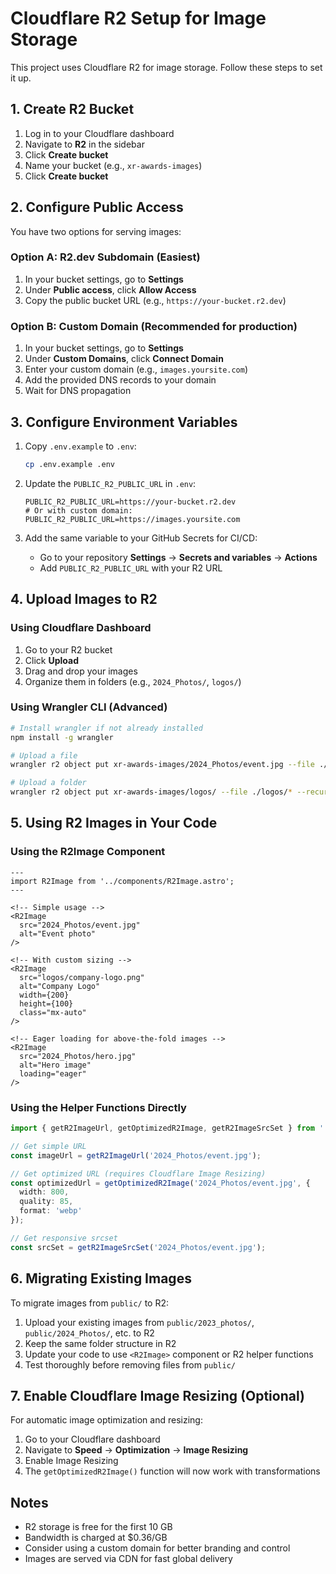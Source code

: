 # Cloudflare R2 Setup for Image Storage

This project uses Cloudflare R2 for image storage. Follow these steps to set it up.

## 1. Create R2 Bucket

1. Log in to your Cloudflare dashboard
2. Navigate to **R2** in the sidebar
3. Click **Create bucket**
4. Name your bucket (e.g., `xr-awards-images`)
5. Click **Create bucket**

## 2. Configure Public Access

You have two options for serving images:

### Option A: R2.dev Subdomain (Easiest)
1. In your bucket settings, go to **Settings**
2. Under **Public access**, click **Allow Access**
3. Copy the public bucket URL (e.g., `https://your-bucket.r2.dev`)

### Option B: Custom Domain (Recommended for production)
1. In your bucket settings, go to **Settings**
2. Under **Custom Domains**, click **Connect Domain**
3. Enter your custom domain (e.g., `images.yoursite.com`)
4. Add the provided DNS records to your domain
5. Wait for DNS propagation

## 3. Configure Environment Variables

1. Copy `.env.example` to `.env`:
   ```bash
   cp .env.example .env
   ```

2. Update the `PUBLIC_R2_PUBLIC_URL` in `.env`:
   ```
   PUBLIC_R2_PUBLIC_URL=https://your-bucket.r2.dev
   # Or with custom domain:
   PUBLIC_R2_PUBLIC_URL=https://images.yoursite.com
   ```

3. Add the same variable to your GitHub Secrets for CI/CD:
   - Go to your repository **Settings** → **Secrets and variables** → **Actions**
   - Add `PUBLIC_R2_PUBLIC_URL` with your R2 URL

## 4. Upload Images to R2

### Using Cloudflare Dashboard
1. Go to your R2 bucket
2. Click **Upload**
3. Drag and drop your images
4. Organize them in folders (e.g., `2024_Photos/`, `logos/`)

### Using Wrangler CLI (Advanced)
```bash
# Install wrangler if not already installed
npm install -g wrangler

# Upload a file
wrangler r2 object put xr-awards-images/2024_Photos/event.jpg --file ./local-image.jpg

# Upload a folder
wrangler r2 object put xr-awards-images/logos/ --file ./logos/* --recursive
```

## 5. Using R2 Images in Your Code

### Using the R2Image Component

```astro
---
import R2Image from '../components/R2Image.astro';
---

<!-- Simple usage -->
<R2Image
  src="2024_Photos/event.jpg"
  alt="Event photo"
/>

<!-- With custom sizing -->
<R2Image
  src="logos/company-logo.png"
  alt="Company Logo"
  width={200}
  height={100}
  class="mx-auto"
/>

<!-- Eager loading for above-the-fold images -->
<R2Image
  src="2024_Photos/hero.jpg"
  alt="Hero image"
  loading="eager"
/>
```

### Using the Helper Functions Directly

```typescript
import { getR2ImageUrl, getOptimizedR2Image, getR2ImageSrcSet } from '../utils/r2';

// Get simple URL
const imageUrl = getR2ImageUrl('2024_Photos/event.jpg');

// Get optimized URL (requires Cloudflare Image Resizing)
const optimizedUrl = getOptimizedR2Image('2024_Photos/event.jpg', {
  width: 800,
  quality: 85,
  format: 'webp'
});

// Get responsive srcset
const srcSet = getR2ImageSrcSet('2024_Photos/event.jpg');
```

## 6. Migrating Existing Images

To migrate images from `public/` to R2:

1. Upload your existing images from `public/2023_photos/`, `public/2024_Photos/`, etc. to R2
2. Keep the same folder structure in R2
3. Update your code to use `<R2Image>` component or R2 helper functions
4. Test thoroughly before removing files from `public/`

## 7. Enable Cloudflare Image Resizing (Optional)

For automatic image optimization and resizing:

1. Go to your Cloudflare dashboard
2. Navigate to **Speed** → **Optimization** → **Image Resizing**
3. Enable Image Resizing
4. The `getOptimizedR2Image()` function will now work with transformations

## Notes

- R2 storage is free for the first 10 GB
- Bandwidth is charged at $0.36/GB
- Consider using a custom domain for better branding and control
- Images are served via CDN for fast global delivery